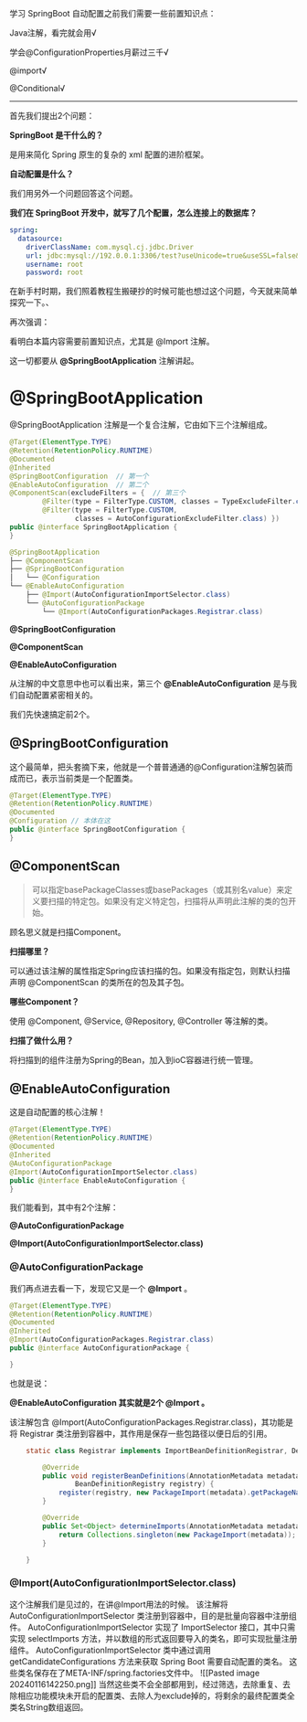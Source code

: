 学习 SpringBoot 自动配置之前我们需要一些前置知识点：

Java注解，看完就会用√

学会@ConfigurationProperties月薪过三千√

@import√

@Conditional√

---

首先我们提出2个问题：

**SpringBoot 是干什么的？**

是用来简化 Spring 原生的复杂的 xml 配置的进阶框架。

**自动配置是什么？**

我们用另外一个问题回答这个问题。

**我们在 SpringBoot 开发中，就写了几个配置，怎么连接上的数据库？**

```yaml
spring:
  datasource:
    driverClassName: com.mysql.cj.jdbc.Driver
    url: jdbc:mysql://192.0.0.1:3306/test?useUnicode=true&useSSL=false&serverTimezone=Asia/Shanghai
    username: root
    password: root
```

在新手村时期，我们照着教程生搬硬抄的时候可能也想过这个问题，今天就来简单探究一下。、

再次强调：

看明白本篇内容需要前置知识点，尤其是 @Import 注解。



这一切都要从 **@SpringBootApplication** 注解讲起。

# @SpringBootApplication

@SpringBootApplication 注解是一个复合注解，它由如下三个注解组成。
```java
@Target(ElementType.TYPE)
@Retention(RetentionPolicy.RUNTIME)
@Documented
@Inherited
@SpringBootConfiguration  // 第一个
@EnableAutoConfiguration  // 第二个
@ComponentScan(excludeFilters = {  // 第三个
		@Filter(type = FilterType.CUSTOM, classes = TypeExcludeFilter.class),
		@Filter(type = FilterType.CUSTOM,
				classes = AutoConfigurationExcludeFilter.class) })
public @interface SpringBootApplication {
}
```
```java
@SpringBootApplication
├── @ComponentScan
├── @SpringBootConfiguration
│   └── @Configuration
└── @EnableAutoConfiguration
    ├── @Import(AutoConfigurationImportSelector.class)
    └── @AutoConfigurationPackage
        └── @Import(AutoConfigurationPackages.Registrar.class)
```


**@SpringBootConfiguration**

**@ComponentScan**

**@EnableAutoConfiguration**

从注解的中文意思中也可以看出来，第三个 **@EnableAutoConfiguration** 是与我们自动配置紧密相关的。

我们先快速搞定前2个。

## @SpringBootConfiguration

这个最简单，把头套摘下来，他就是一个普普通通的@Configuration注解包装而成而已，表示当前类是一个配置类。

```java
@Target(ElementType.TYPE)
@Retention(RetentionPolicy.RUNTIME)
@Documented
@Configuration // 本体在这
public @interface SpringBootConfiguration {
}
```
## @ComponentScan 

> 可以指定basePackageClasses或basePackages（或其别名value）来定义要扫描的特定包。如果没有定义特定包，扫描将从声明此注解的类的包开始。

顾名思义就是扫描Component。

**扫描哪里？**

可以通过该注解的属性指定Spring应该扫描的包。如果没有指定包，则默认扫描声明 @ComponentScan 的类所在的包及其子包。

**哪些Component？**

使用 @Component, @Service, @Repository, @Controller 等注解的类。

**扫描了做什么用？**

将扫描到的组件注册为Spring的Bean，加入到ioC容器进行统一管理。



## @EnableAutoConfiguration

这是自动配置的核心注解！
```java
@Target(ElementType.TYPE)
@Retention(RetentionPolicy.RUNTIME)
@Documented
@Inherited
@AutoConfigurationPackage
@Import(AutoConfigurationImportSelector.class)
public @interface EnableAutoConfiguration {
}    
```
我们能看到，其中有2个注解：

**@AutoConfigurationPackage**

**@Import(AutoConfigurationImportSelector.class)**

### @AutoConfigurationPackage

我们再点进去看一下，发现它又是一个 **@Import** 。

```java
@Target(ElementType.TYPE)
@Retention(RetentionPolicy.RUNTIME)
@Documented
@Inherited
@Import(AutoConfigurationPackages.Registrar.class)
public @interface AutoConfigurationPackage {

}
```
也就是说：

**@EnableAutoConfiguration 其实就是2个 @Import 。**



该注解包含 @Import(AutoConfigurationPackages.Registrar.class)，其功能是将 Registrar 类注册到容器中，其作用是保存一些包路径以便日后的引用。

```java
	static class Registrar implements ImportBeanDefinitionRegistrar, DeterminableImports {

		@Override
		public void registerBeanDefinitions(AnnotationMetadata metadata,
				BeanDefinitionRegistry registry) {
			register(registry, new PackageImport(metadata).getPackageName());
		}

		@Override
		public Set<Object> determineImports(AnnotationMetadata metadata) {
			return Collections.singleton(new PackageImport(metadata));
		}

	}
```
### @Import(AutoConfigurationImportSelector.class)
这个注解我们是见过的，在讲@Import用法的时候。
该注解将 AutoConfigurationImportSelector 类注册到容器中，目的是批量向容器中注册组件。
AutoConfigurationImportSelector 实现了 ImportSelector 接口，其中只需实现 selectImports 方法，并以数组的形式返回要导入的类名，即可实现批量注册组件。
AutoConfigurationImportSelector 类中通过调用 getCandidateConfigurations 方法来获取 Spring Boot 需要自动配置的类名。
这些类名保存在了META-INF/spring.factories文件中。
![[Pasted image 20240116142250.png]]
当然这些类不会全部都用到，经过筛选，去除重复、去除相应功能模块未开启的配置类、去除人为exclude掉的，将剩余的最终配置类全类名String数组返回。


